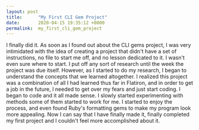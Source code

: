 ```yaml
---
layout: post
title:      "My First CLI Gem Project"
date:       2020-04-15 19:35:12 +0000
permalink:  my_first_cli_gem_project
---
```



I finally did it. As soon as I found out about the CLI gems project, I was very intimidated with the idea of creating a project that didn't have a set of instructions, no file to start me off, and no lesson dedicated to it. I wasn't even sure where to start. I put off any sort of research until the week the project was due itself. However, as I started to do my research, I began to understand the concepts that we learned altogether. I realized this project was a combination of all I had learned thus far in Flatiron, and in order to get a job in the future, I needed to get over my fears and just start coding. I began to code and it all made sense. I slowly started experimenting with methods some of them started to work for me.  I started to enjoy the process, and even found Ruby's formatting gems to make my program look more appealing. Now I can say that I have finally made it, finally completed my first project and I couldn't feel more accomplished about it. 
